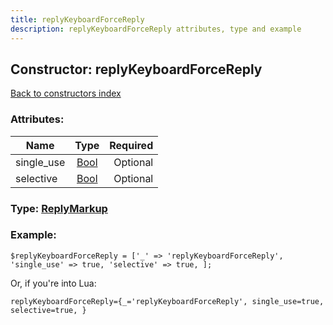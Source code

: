 ```yaml
---
title: replyKeyboardForceReply
description: replyKeyboardForceReply attributes, type and example
---
```

## Constructor: replyKeyboardForceReply  
[Back to constructors index](index.md)



### Attributes:

| Name     |    Type       | Required |
|----------|:-------------:|---------:|
|single\_use|[Bool](../types/Bool.md) | Optional|
|selective|[Bool](../types/Bool.md) | Optional|



### Type: [ReplyMarkup](../types/ReplyMarkup.md)


### Example:

```
$replyKeyboardForceReply = ['_' => 'replyKeyboardForceReply', 'single_use' => true, 'selective' => true, ];
```  

Or, if you're into Lua:  


```
replyKeyboardForceReply={_='replyKeyboardForceReply', single_use=true, selective=true, }

```


